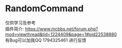 # RandomCommand
仅供学习及参考  
插件简介: https://www.mcbbs.net/forum.php?mod=viewthread&tid=1224409&page=1#pid22538880  
有Bug可以加我QQ 1794325461 进行反馈  
